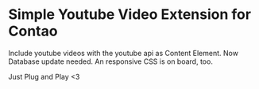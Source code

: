 # Simple Youtube Video Extension for Contao

Include youtube videos with the youtube api as Content Element. Now Database update needed.
An responsive CSS is on board, too.

Just Plug and Play <3